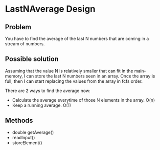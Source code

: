 # LastNAverage Design

## Problem
You have to find the average of the last N numbers that are coming in a stream of numbers.

## Possible solution
Assuming that the value N is relatively smaller that can fit in the main-memory, I can 
store the last N numbers seen in an array. Once the array is full, then I can start 
replacing the values from the array in fcfs order.

There are 2 ways to find the average now:

- Calculate the average everytime of those N elements in the array. O(n)
- Keep a running average. O(1)

## Methods
- double getAverage()
- readInput()
- storeElement()